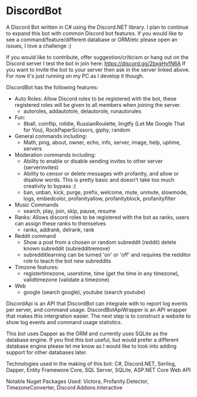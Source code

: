 DiscordBot
==========
A Discord Bot written in C# using the Discord.NET library. I plan to continue to expand this bot with common Discord bot features. If you would like to see a command/feature/different database or ORM/etc please open an issues, I love a challenge :)

If you would like to contribute, offer suggestion/criticism or hang out on the Discord server I test the bot in join here: https://discord.gg/2bxgHyfN6A If you want to invite the bot to your server then ask in the server linked above. For now it's just running on my PC as I develop it though.

DiscordBot has the following features:

* Auto Roles: Allow Discord roles to be registered with the bot, these registered roles will be given to all members when joining the server.
  * autoroles, addautotole, delautorole, runautorules
* Fun: 
  * 8ball, coinflip, rolldie, RussianRoulette, lmgtfy (Let Me Google That for You), RockPaperScissors, giphy, random
* General commands including:
  * Math, ping, about, owner, echo, info, server, image, help, uptime, servers
* Moderation commands including:
  * Ability to enable or disable sending invites to other server (serverinvites)
  * Ability to censor or delete messages with profanity, and allow or disallow words. This is pretty basic and doesn't take too much creativity to bypass :(
  * ban, unban, kick, purge, prefix, welcome, mute, unmute, slowmode, logs, embedcolor, profanityallow, profanityblock, profanityfilter
* Music Commands
  * search, play, join, skip, pause, resume
* Ranks: Allows discord roles to be registered with the bot as ranks, users can assign these ranks to themselves
  * ranks, addrank, delrank, rank
* Reddit command
  * Show a post from a chosen or random subreddit (reddit) delete known subreddit (subredditremove)
  * subredditlearning can be turned 'on' or 'off' and requires the redditor role to teach the bot new subreddits
* Timzone features:
  * registertimezone, userstime, time (get the time in any timezone), validtimezone (validate a timezone)
* Web
  * google (search google), youtube (search youtube)

DiscordApi is an API that DiscordBot can integrate with to report log events per server, and command usage. DiscordBotApiWrapper is an API wrapper that makes this intergration easier. The next step is to construct a website to show log events and command usage statistics.

This bot uses Dapper as the ORM and currently uses SQLite as the database engine. 
If you find this bot useful, but would prefer a different database engine please let me know as I would like to look into adding support for other databases later.

Technologies used in the making of this bot: C#, Discord.NET, Serilog, Dapper, Entity Framewore Core, SQL Server, SQLite, ASP.NET Core Web API

Notable Nuget Packages Used: Victora, Profanity.Detector, TimezoneConverter, Discord.Addons.Interactive 